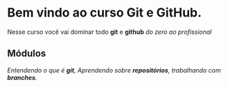# Bem vindo ao curso Git e GitHub.

Nesse curso você vai dominar todo **git** e **github** _do zero ao profissional_

## Módulos
_Entendendo o que é **git**, Aprendendo sobre **repositórios**, trabalhando com **branches**._
